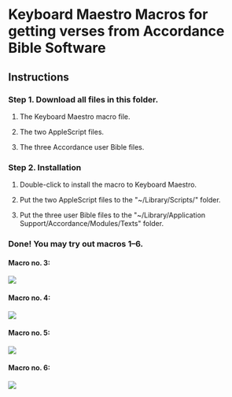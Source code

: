 # Keyboard Maestro Macros for getting verses from Accordance Bible Software

## Instructions

### Step 1. Download all files in this folder.

1. The Keyboard Maestro macro file.

2. The two AppleScript files.

3. The three Accordance user Bible files.

### Step 2. Installation

1. Double-click to install the macro to Keyboard Maestro.

2. Put the two AppleScript files to the "~/Library/Scripts/" folder.

3. Put the three user Bible files to the "~/Library/Application Support/Accordance/Modules/Texts" folder.

### Done! You may try out macros 1–6.


#### Macro no. 3:

![](https://i.imgur.com/nzgEgbX.png)


#### Macro no. 4:

![](https://i.imgur.com/vXLjEdf.png)


#### Macro no. 5:

![](https://i.imgur.com/QQyxicY.png)


#### Macro no. 6:

![](https://i.imgur.com/2xHtm0u.png)